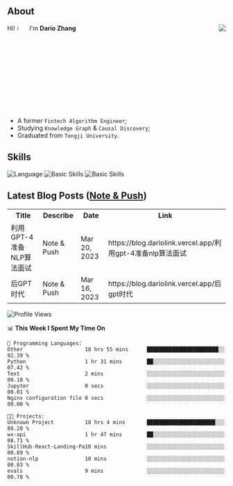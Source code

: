 ## About

<img align="right" src="https://github-readme-stats.vercel.app/api?username=dario-github&show_icons=true&bg_color=00000000&hide_title=true&hide_border=true&include_all_commits=true&count_private=true&theme=transparent" />

Hi! <img src="https://media.giphy.com/media/hvRJCLFzcasrR4ia7z/giphy.gif" width="5%"> I'm **Dario Zhang**

- A former `Fintech Algorithm Engineer`;
- Studying `Knowledge Graph` & `Causal Discovery`;
- Graduated from `Tongji University`.

## Skills

![Language](https://skillicons.dev/icons?i=py,matlab,pytorch,latex,regex,mysql,sqlite)
![Basic Skills](https://skillicons.dev/icons?i=bash,git,linux,md)
![Basic Skills](https://skillicons.dev/icons?i=vim,vscode,jupyterlab)

## Latest Blog Posts ([Note & Push](https://blog.dariolink.vercel.app/))

<table>
  <tr><th>Title</th><th>Describe</th><th>Date</th><th>Link</th></tr>
  <!-- BLOG-POST-LIST:START --><tr><td>利用GPT-4准备NLP算法面试</td><td>Note &amp; Push</td><td>Mar 20, 2023</td><td>https://blog.dariolink.vercel.app/利用gpt-4准备nlp算法面试</td></tr><tr><td>后GPT时代</td><td>Note &amp; Push</td><td>Mar 16, 2023</td><td>https://blog.dariolink.vercel.app/后gpt时代</td></tr><!-- BLOG-POST-LIST:END -->
</table>

<!--START_SECTION:waka-->
![Profile Views](http://img.shields.io/badge/Profile%20Views-1-blue)

📊 **This Week I Spent My Time On** 

```text
💬 Programming Languages: 
Other                    18 hrs 55 mins      ███████████████████████░░   92.39 % 
Python                   1 hr 31 mins        ██░░░░░░░░░░░░░░░░░░░░░░░   07.42 % 
Text                     2 mins              ░░░░░░░░░░░░░░░░░░░░░░░░░   00.18 % 
Jupyter                  0 secs              ░░░░░░░░░░░░░░░░░░░░░░░░░   00.01 % 
Nginx configuration file 0 secs              ░░░░░░░░░░░░░░░░░░░░░░░░░   00.00 % 

🐱‍💻 Projects: 
Unknown Project          18 hrs 4 mins       ██████████████████████░░░   88.28 % 
wx-api                   1 hr 47 mins        ██░░░░░░░░░░░░░░░░░░░░░░░   08.71 % 
SkillHub-React-Landing-Pa10 mins             ░░░░░░░░░░░░░░░░░░░░░░░░░   00.89 % 
notion-nlp               10 mins             ░░░░░░░░░░░░░░░░░░░░░░░░░   00.83 % 
evals                    9 mins              ░░░░░░░░░░░░░░░░░░░░░░░░░   00.78 % 
```


<!--END_SECTION:waka-->
